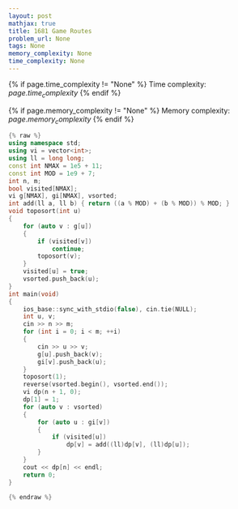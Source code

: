```yaml
---
layout: post
mathjax: true
title: 1681 Game Routes
problem_url: None
tags: None
memory_complexity: None
time_complexity: None
---
```




{% if page.time_complexity != "None" %}
Time complexity: ${{ page.time_complexity }}$
{% endif %}

{% if page.memory_complexity != "None" %}
Memory complexity: ${{ page.memory_complexity }}$
{% endif %}

```cpp
{% raw %}
using namespace std;
using vi = vector<int>;
using ll = long long;
const int NMAX = 1e5 + 11;
const int MOD = 1e9 + 7;
int n, m;
bool visited[NMAX];
vi g[NMAX], gi[NMAX], vsorted;
int add(ll a, ll b) { return ((a % MOD) + (b % MOD)) % MOD; }
void toposort(int u)
{
    for (auto v : g[u])
    {
        if (visited[v])
            continue;
        toposort(v);
    }
    visited[u] = true;
    vsorted.push_back(u);
}
int main(void)
{
    ios_base::sync_with_stdio(false), cin.tie(NULL);
    int u, v;
    cin >> n >> m;
    for (int i = 0; i < m; ++i)
    {
        cin >> u >> v;
        g[u].push_back(v);
        gi[v].push_back(u);
    }
    toposort(1);
    reverse(vsorted.begin(), vsorted.end());
    vi dp(n + 1, 0);
    dp[1] = 1;
    for (auto v : vsorted)
    {
        for (auto u : gi[v])
        {
            if (visited[u])
                dp[v] = add((ll)dp[v], (ll)dp[u]);
        }
    }
    cout << dp[n] << endl;
    return 0;
}

{% endraw %}
```